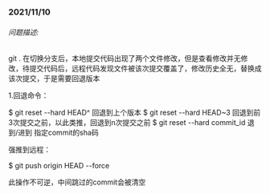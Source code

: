 ### 2021/11/10

###### 问题描述:

git . 在切换分支后，本地提交代码出现了两个文件修改，但是查看修改并无修改，待提交代码后，远程代码发现文件被该次提交覆盖了，修改历史全无，替换成该次提交，于是需要回退版本

1.回退命令：

$ git reset --hard HEAD^ 回退到上个版本
$ git reset --hard HEAD~3 回退到前3次提交之前，以此类推，回退到n次提交之前
$ git reset --hard commit_id 退到/进到 指定commit的sha码

强推到远程：

$ git push origin HEAD --force



此操作不可逆，中间跳过的commit会被清空



